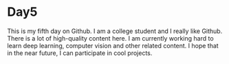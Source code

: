 # Day5
This is my fifth day on Github. I am a college student and I really like Github. There is a lot of high-quality content here. I am currently working hard to learn deep learning, computer vision and other related content. I hope that in the near future, I can participate in cool projects.
